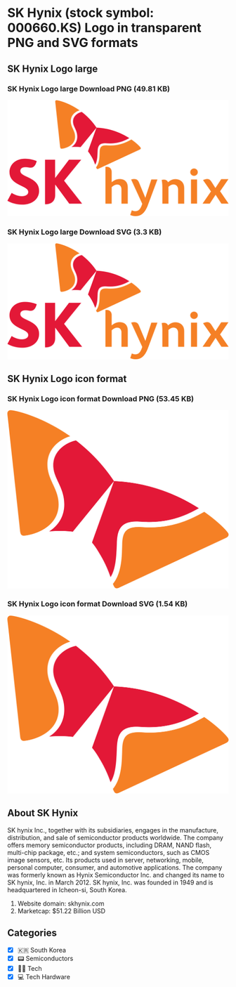 # SK Hynix (stock symbol: 000660.KS) Logo in transparent PNG and SVG formats

## SK Hynix Logo large

### SK Hynix Logo large Download PNG (49.81 KB)

![SK Hynix Logo large Download PNG (49.81 KB)](/img/orig/000660.KS_BIG-aa301243.png)

### SK Hynix Logo large Download SVG (3.3 KB)

![SK Hynix Logo large Download SVG (3.3 KB)](/img/orig/000660.KS_BIG-7b2b1fd8.svg)

## SK Hynix Logo icon format

### SK Hynix Logo icon format Download PNG (53.45 KB)

![SK Hynix Logo icon format Download PNG (53.45 KB)](/img/orig/000660.KS-fcb3503e.png)

### SK Hynix Logo icon format Download SVG (1.54 KB)

![SK Hynix Logo icon format Download SVG (1.54 KB)](/img/orig/000660.KS-9fa6b387.svg)

## About SK Hynix

SK hynix Inc., together with its subsidiaries, engages in the manufacture, distribution, and sale of semiconductor products worldwide. The company offers memory semiconductor products, including DRAM, NAND flash, multi-chip package, etc.; and system semiconductors, such as CMOS image sensors, etc. Its products used in server, networking, mobile, personal computer, consumer, and automotive applications. The company was formerly known as Hynix Semiconductor Inc. and changed its name to SK hynix, Inc. in March 2012. SK hynix, Inc. was founded in 1949 and is headquartered in Icheon-si, South Korea.

1. Website domain: skhynix.com
2. Marketcap: $51.22 Billion USD


## Categories
- [x] 🇰🇷 South Korea
- [x] 📟 Semiconductors
- [x] 👩‍💻 Tech
- [x] 💻 Tech Hardware
